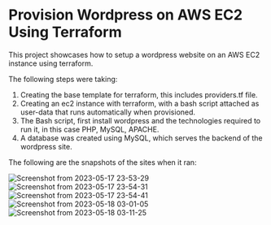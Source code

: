 # Provision Wordpress on AWS EC2 Using Terraform
This project showcases how to setup a wordpress website on an AWS EC2 instance using terraform.

The following steps were taking:
1) Creating the base template for terraform, this includes providers.tf file.
2) Creating an ec2 instance with terraform, with a bash script attached as user-data that runs automatically when provisioned.
3) The Bash script, first install wordpress and the technologies required to run it, in this case PHP, MySQL, APACHE.
4) A database was created using MySQL, which serves the backend of the wordpress site.

The following are the snapshots of the sites when it ran:

![Screenshot from 2023-05-17 23-53-29](https://github.com/husseinalamutu/wordpress-tf/assets/94724734/0ca3936a-c2fe-45c7-9e24-4b2d6939850a)
![Screenshot from 2023-05-17 23-54-31](https://github.com/husseinalamutu/wordpress-tf/assets/94724734/7163d437-0bb5-48a2-a4bd-1f18f7364d0c)
![Screenshot from 2023-05-17 23-54-41](https://github.com/husseinalamutu/wordpress-tf/assets/94724734/c6de3bd5-6a83-4439-baa5-20b78c4bba2e)
![Screenshot from 2023-05-18 03-01-05](https://github.com/husseinalamutu/wordpress-tf/assets/94724734/3ea785a2-c29f-4a87-85a2-dbbe22070e6f)
![Screenshot from 2023-05-18 03-11-25](https://github.com/husseinalamutu/wordpress-tf/assets/94724734/d8c176c6-135d-494a-ab24-531d91850fa1)

